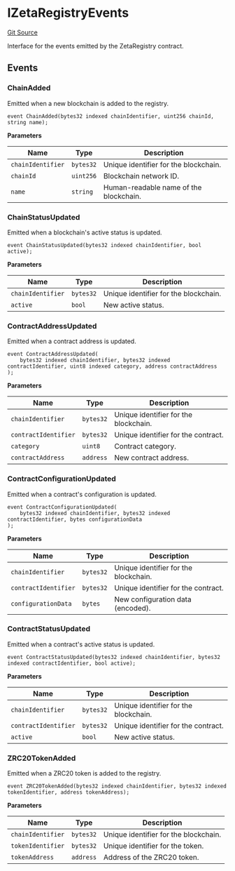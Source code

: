 # IZetaRegistryEvents
[Git Source](https://github.com/zeta-chain/protocol-contracts/blob/main/v2/v2/v2/v2/v2/v2/v2/v2/v2/v2/v2/v2/v2/v2/v2/v2/v2/v2/v2/v2/v2/v2/v2/v2/v2/v2/v2/v2/v2/v2/v2/v2/contracts/zevm/interfaces/IZetaRegistry.sol)

Interface for the events emitted by the ZetaRegistry contract.


## Events
### ChainAdded
Emitted when a new blockchain is added to the registry.


```solidity
event ChainAdded(bytes32 indexed chainIdentifier, uint256 chainId, string name);
```

**Parameters**

|Name|Type|Description|
|----|----|-----------|
|`chainIdentifier`|`bytes32`|Unique identifier for the blockchain.|
|`chainId`|`uint256`|Blockchain network ID.|
|`name`|`string`|Human-readable name of the blockchain.|

### ChainStatusUpdated
Emitted when a blockchain's active status is updated.


```solidity
event ChainStatusUpdated(bytes32 indexed chainIdentifier, bool active);
```

**Parameters**

|Name|Type|Description|
|----|----|-----------|
|`chainIdentifier`|`bytes32`|Unique identifier for the blockchain.|
|`active`|`bool`|New active status.|

### ContractAddressUpdated
Emitted when a contract address is updated.


```solidity
event ContractAddressUpdated(
    bytes32 indexed chainIdentifier, bytes32 indexed contractIdentifier, uint8 indexed category, address contractAddress
);
```

**Parameters**

|Name|Type|Description|
|----|----|-----------|
|`chainIdentifier`|`bytes32`|Unique identifier for the blockchain.|
|`contractIdentifier`|`bytes32`|Unique identifier for the contract.|
|`category`|`uint8`|Contract category.|
|`contractAddress`|`address`|New contract address.|

### ContractConfigurationUpdated
Emitted when a contract's configuration is updated.


```solidity
event ContractConfigurationUpdated(
    bytes32 indexed chainIdentifier, bytes32 indexed contractIdentifier, bytes configurationData
);
```

**Parameters**

|Name|Type|Description|
|----|----|-----------|
|`chainIdentifier`|`bytes32`|Unique identifier for the blockchain.|
|`contractIdentifier`|`bytes32`|Unique identifier for the contract.|
|`configurationData`|`bytes`|New configuration data (encoded).|

### ContractStatusUpdated
Emitted when a contract's active status is updated.


```solidity
event ContractStatusUpdated(bytes32 indexed chainIdentifier, bytes32 indexed contractIdentifier, bool active);
```

**Parameters**

|Name|Type|Description|
|----|----|-----------|
|`chainIdentifier`|`bytes32`|Unique identifier for the blockchain.|
|`contractIdentifier`|`bytes32`|Unique identifier for the contract.|
|`active`|`bool`|New active status.|

### ZRC20TokenAdded
Emitted when a ZRC20 token is added to the registry.


```solidity
event ZRC20TokenAdded(bytes32 indexed chainIdentifier, bytes32 indexed tokenIdentifier, address tokenAddress);
```

**Parameters**

|Name|Type|Description|
|----|----|-----------|
|`chainIdentifier`|`bytes32`|Unique identifier for the blockchain.|
|`tokenIdentifier`|`bytes32`|Unique identifier for the token.|
|`tokenAddress`|`address`|Address of the ZRC20 token.|

